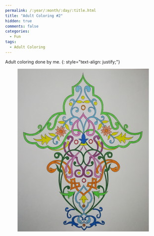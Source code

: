```yaml
---
permalink: /:year/:month/:day/:title.html
title: "Adult Coloring #2"
hidden: true
comments: false
categories:
  - Fun
tags:
  - Adult Coloring
---
```


Adult coloring done by me.
{: style="text-align: justify;"}
<br>

<figure>
    <a href="/assets/img/blogs/2018/09/20/IMG_20180920_210534.jpg"><img src="/assets/img/blogs/2018/09/20/IMG_20180920_210534.jpg"></a>
</figure>
